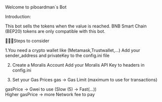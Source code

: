 Welcome to piboardman´s Bot

Introduction:

This bot sells the tokens when the value is reached.
BNB Smart Chain (BEP20) tokens are only compatible with this bot.

🧑🏻‍🔧Steps to consider

1.You need a crypto wallet like (Metamask,Trustwallet,...)
Add your sender_address and privateKey to the config.ini file

2. Create a Moralis Account
Add your Moralis API Key to headers in config.ini

3. Set your Gas Prices 
gas -> Gas Limit (maximum to use for transactions)

gasPrice -> Gwei to use (Slow (5) -> Fast(...))  
Higher gasPrice -> more Network fee to pay






